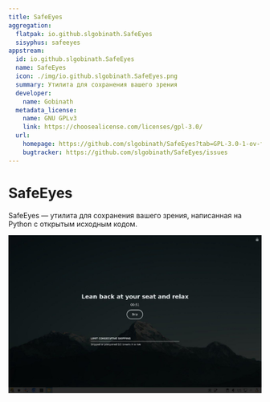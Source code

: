 ```yaml
---
title: SafeEyes
aggregation:
  flatpak: io.github.slgobinath.SafeEyes
  sisyphus: safeeyes
appstream:
  id: io.github.slgobinath.SafeEyes
  name: SafeEyes
  icon: ./img/io.github.slgobinath.SafeEyes.png
  summary: Утилита для сохранения вашего зрения
  developer:
    name: Gobinath
  metadata_license:
    name: GNU GPLv3
    link: https://choosealicense.com/licenses/gpl-3.0/
  url:
    homepage: https://github.com/slgobinath/SafeEyes?tab=GPL-3.0-1-ov-file
    bugtracker: https://github.com/slgobinath/SafeEyes/issues
---
```


# SafeEyes

SafeEyes — утилита для сохранения вашего зрения, написанная на Python с открытым исходным кодом.

![Скриншот программы](./img/screenshot.jpg)

<!--@include: @apps/.parts/install/content-flatpak.md-->
<!--@include: @apps/.parts/install/content-repo.md-->
